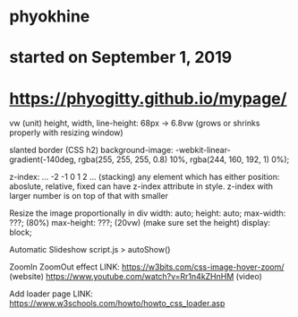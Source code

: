 # phyokhine
# started on September 1, 2019

# https://phyogitty.github.io/mypage/

vw (unit)
	height, width, line-height: 68px -> 6.8vw (grows or shrinks properly with resizing window)

slanted border (CSS h2)
	background-image: -webkit-linear-gradient(-140deg, rgba(255, 255, 255, 0.8) 10%, rgba(244, 160, 192, 1) 0%);

z-index: ... -2 -1 0 1 2 ... (stacking)
	any element which has either position: aboslute, relative, fixed can have z-index attribute in style. z-index with larger number is on top of that with smaller


Resize the image proportionally in div 
	<!-- margin-left: auto;
	margin-right: auto; -->
	width: auto;
	height: auto;
	max-width: ???; (80%)
	max-height: ???; (20vw) (make sure set the height)
	display: block;

Automatic Slideshow
	script.js > autoShow()

ZoomIn ZoomOut effect 
 	LINK: https://w3bits.com/css-image-hover-zoom/ (website)
 		  https://www.youtube.com/watch?v=Rr1n4kZHnHM (video)

Add loader page
	LINK: https://www.w3schools.com/howto/howto_css_loader.asp

